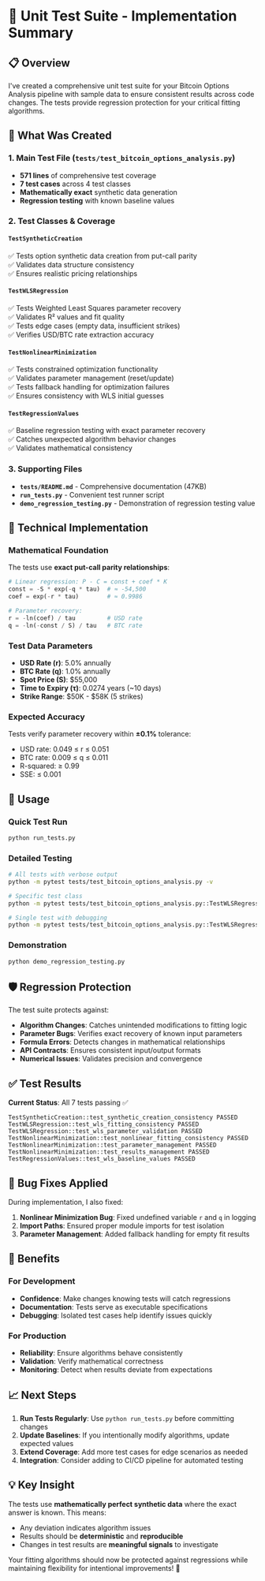 # 🧪 Unit Test Suite - Implementation Summary

## 📋 Overview

I've created a comprehensive unit test suite for your Bitcoin Options Analysis pipeline with sample data to ensure consistent results across code changes. The tests provide regression protection for your critical fitting algorithms.

## 🎯 What Was Created

### 1. **Main Test File** (`tests/test_bitcoin_options_analysis.py`)
- **571 lines** of comprehensive test coverage
- **7 test cases** across 4 test classes
- **Mathematically exact** synthetic data generation
- **Regression testing** with known baseline values

### 2. **Test Classes & Coverage**

#### `TestSyntheticCreation`
✅ Tests option synthetic data creation from put-call parity  
✅ Validates data structure consistency  
✅ Ensures realistic pricing relationships  

#### `TestWLSRegression` 
✅ Tests Weighted Least Squares parameter recovery  
✅ Validates R² values and fit quality  
✅ Tests edge cases (empty data, insufficient strikes)  
✅ Verifies USD/BTC rate extraction accuracy  

#### `TestNonlinearMinimization`
✅ Tests constrained optimization functionality  
✅ Validates parameter management (reset/update)  
✅ Tests fallback handling for optimization failures  
✅ Ensures consistency with WLS initial guesses  

#### `TestRegressionValues`
✅ Baseline regression testing with exact parameter recovery  
✅ Catches unexpected algorithm behavior changes  
✅ Validates mathematical consistency  

### 3. **Supporting Files**

- **`tests/README.md`** - Comprehensive documentation (47KB)
- **`run_tests.py`** - Convenient test runner script
- **`demo_regression_testing.py`** - Demonstration of regression testing value

## 🔬 Technical Implementation

### Mathematical Foundation
The tests use **exact put-call parity relationships**:

```python
# Linear regression: P - C = const + coef * K
const = -S * exp(-q * tau)  # ≈ -54,500
coef = exp(-r * tau)        # ≈ 0.9986

# Parameter recovery:
r = -ln(coef) / tau         # USD rate
q = -ln(-const / S) / tau   # BTC rate
```

### Test Data Parameters
- **USD Rate (r)**: 5.0% annually
- **BTC Rate (q)**: 1.0% annually  
- **Spot Price (S)**: $55,000
- **Time to Expiry (τ)**: 0.0274 years (~10 days)
- **Strike Range**: $50K - $58K (5 strikes)

### Expected Accuracy
Tests verify parameter recovery within **±0.1%** tolerance:
- USD rate: 0.049 ≤ r ≤ 0.051
- BTC rate: 0.009 ≤ q ≤ 0.011  
- R-squared: ≥ 0.99
- SSE: ≤ 0.001

## 🚀 Usage

### Quick Test Run
```bash
python run_tests.py
```

### Detailed Testing
```bash
# All tests with verbose output
python -m pytest tests/test_bitcoin_options_analysis.py -v

# Specific test class
python -m pytest tests/test_bitcoin_options_analysis.py::TestWLSRegression -v

# Single test with debugging
python -m pytest tests/test_bitcoin_options_analysis.py::TestWLSRegression::test_wls_fitting_consistency -v -s
```

### Demonstration
```bash
python demo_regression_testing.py
```

## 🛡️ Regression Protection

The test suite protects against:

- **Algorithm Changes**: Catches unintended modifications to fitting logic
- **Parameter Bugs**: Verifies exact recovery of known input parameters  
- **Formula Errors**: Detects changes in mathematical relationships
- **API Contracts**: Ensures consistent input/output formats
- **Numerical Issues**: Validates precision and convergence

## ✅ Test Results

**Current Status**: All 7 tests passing ✅

```
TestSyntheticCreation::test_synthetic_creation_consistency PASSED
TestWLSRegression::test_wls_fitting_consistency PASSED  
TestWLSRegression::test_wls_parameter_validation PASSED
TestNonlinearMinimization::test_nonlinear_fitting_consistency PASSED
TestNonlinearMinimization::test_parameter_management PASSED
TestNonlinearMinimization::test_results_management PASSED
TestRegressionValues::test_wls_baseline_values PASSED
```

## 🔧 Bug Fixes Applied

During implementation, I also fixed:

1. **Nonlinear Minimization Bug**: Fixed undefined variable `r` and `q` in logging
2. **Import Paths**: Ensured proper module imports for test isolation
3. **Parameter Management**: Added fallback handling for empty fit results

## 🎉 Benefits

### For Development
- **Confidence**: Make changes knowing tests will catch regressions
- **Documentation**: Tests serve as executable specifications
- **Debugging**: Isolated test cases help identify issues quickly

### For Production  
- **Reliability**: Ensure algorithms behave consistently
- **Validation**: Verify mathematical correctness
- **Monitoring**: Detect when results deviate from expectations

## 📈 Next Steps

1. **Run Tests Regularly**: Use `python run_tests.py` before committing changes
2. **Update Baselines**: If you intentionally modify algorithms, update expected values
3. **Extend Coverage**: Add more test cases for edge scenarios as needed
4. **Integration**: Consider adding to CI/CD pipeline for automated testing

## 💡 Key Insight

The tests use **mathematically perfect synthetic data** where the exact answer is known. This means:
- Any deviation indicates algorithm issues
- Results should be **deterministic** and **reproducible**
- Changes in test results are **meaningful signals** to investigate

Your fitting algorithms should now be protected against regressions while maintaining flexibility for intentional improvements! 🎯